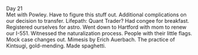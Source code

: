 Day 21  
Met with Powley. Have to figure this stuff out. Additional complications on our decision to transfer. Lifepath: Quant Trader? Had congee for breakfast. Registered ourselves for astro. Went down to Hartford with mom to renew our I-551. Witnessed the naturalization process. People with their little flags. Mock case changes out. Mimesis by Erich Auerbach. The practice of Kintsugi, gold-mending. Made spaghetti.
